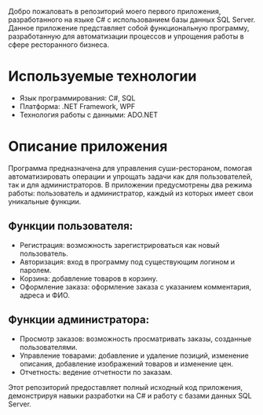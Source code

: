 Добро пожаловать в репозиторий моего первого приложения, разработанного на языке C# с использованием базы данных SQL Server. 
Данное приложение представляет собой функциональную программу, разработанную для автоматизации процессов и упрощения работы в сфере ресторанного бизнеса.

# Используемые технологии
- Язык программирования: C#, SQL
- Платформа: .NET Framework, WPF
- Технология работы с данными: ADO.NET

# Описание приложения
Программа предназначена для управления суши-рестораном, помогая автоматизировать операции и упрощать задачи как для пользователей, так и для администраторов. В приложении предусмотрены два режима работы: пользователь и администратор, каждый из которых имеет свои уникальные функции.

## Функции пользователя:
- Регистрация: возможность зарегистрироваться как новый пользователь.
- Авторизация: вход в программу под существующим логином и паролем.
- Корзина: добавление товаров в корзину.
- Оформление заказа: оформление заказа с указанием комментария, адреса и ФИО.

## Функции администратора:
- Просмотр заказов: возможность просматривать заказы, созданные пользователями.
- Управление товарами: добавление и удаление позиций, изменение описания, добавление изображений товаров и изменение цен.
- Отчетность: ведение отчетности по заказам.

Этот репозиторий предоставляет полный исходный код приложения, демонстрируя навыки разработки на C# и работу с базами данных SQL Server.



